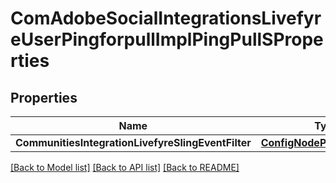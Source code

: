 # ComAdobeSocialIntegrationsLivefyreUserPingforpullImplPingPullSProperties

## Properties
Name | Type | Description | Notes
------------ | ------------- | ------------- | -------------
**CommunitiesIntegrationLivefyreSlingEventFilter** | [**ConfigNodePropertyString**](configNodePropertyString.md) |  | [optional] 

[[Back to Model list]](../README.md#documentation-for-models) [[Back to API list]](../README.md#documentation-for-api-endpoints) [[Back to README]](../README.md)


